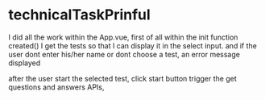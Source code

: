 # technicalTaskPrinful

I did all the work within the App.vue,
first of all within the init function created() I get the tests so that I can display it in the select input. and if the user dont enter his/her name or dont choose a test, an error message displayed

after the user start the selected test, click start button trigger the get questions and answers APIs,

